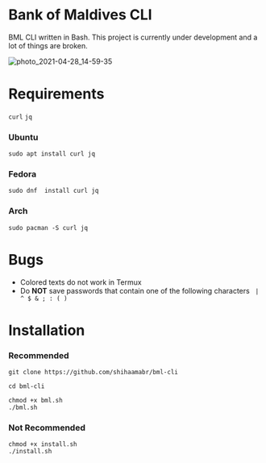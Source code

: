 # Bank of Maldives CLI
BML CLI written in Bash. This project is currently under development and a lot of things are broken.

![photo_2021-04-28_14-59-35](https://user-images.githubusercontent.com/18140039/116385581-5c948300-a832-11eb-899b-9133501a4ae7.jpg)

# Requirements 
`curl` `jq`

### Ubuntu
`sudo apt install curl jq`

### Fedora
`sudo dnf  install curl jq`

### Arch
`sudo pacman -S curl jq`

# Bugs
- Colored texts do not work in Termux
- Do **NOT** save passwords that contain one of the following characters
` | ^ $ & ; : ( )`

# Installation

### Recommended
```
git clone https://github.com/shihaamabr/bml-cli

cd bml-cli

chmod +x bml.sh
./bml.sh
```

### Not Recommended
```
chmod +x install.sh
./install.sh
```

